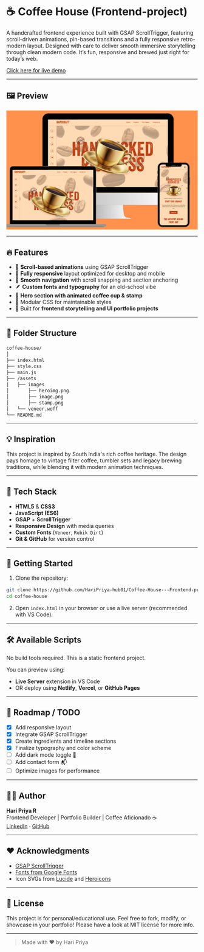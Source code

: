 # ☕ Coffee House (Frontend-project)
A handcrafted frontend experience built with GSAP ScrollTrigger, featuring scroll-driven animations, pin-based transitions and a fully responsive retro-modern layout. Designed with care to deliver smooth immersive storytelling through clean modern code. It’s fun, responsive and brewed just right for today’s web.

[ Click here for live demo ](https://coffee-house-frontend-project.vercel.app/)

---

## 🖼️ Preview

![Hero Screenshot](./assets/responsive_webpage.png)

---

## 🔥 Features

- 🎯 **Scroll-based animations** using GSAP ScrollTrigger  
- 📱 **Fully responsive** layout optimized for desktop and mobile  
- 🧭 **Smooth navigation** with scroll snapping and section anchoring  
- 🪶 **Custom fonts and typography** for an old-school vibe  
- 🌄 **Hero section with animated coffee cup & stamp**  
- 🧩 Modular CSS for maintainable styles  
- 📜 Built for **frontend storytelling and UI portfolio projects**

---

## 📁 Folder Structure

```
coffee-house/
│
├── index.html
├── style.css
├── main.js
├── /assets
|   ├── images
│       ├── heroimg.png
│       ├── image.png
│       ├── stamp.png
│   └── veneer.woff
└── README.md
```

---

## 💡 Inspiration

This project is inspired by South India's rich coffee heritage. The design pays homage to vintage filter coffee, tumbler sets and legacy brewing traditions, while blending it with modern animation techniques.

---

## 🧰 Tech Stack

- **HTML5** & **CSS3**
- **JavaScript (ES6)**
- **GSAP** + **ScrollTrigger**
- **Responsive Design** with media queries
- **Custom Fonts** (`Veneer`, `Rubik Dirt`)
- **Git & GitHub** for version control

---

## 🚀 Getting Started

1. Clone the repository:

```bash
git clone https://github.com/HariPriya-hub01/Coffee-House---Frontend-project.git
cd coffee-house
```

2. Open `index.html` in your browser or use a live server (recommended with VS Code).

---

## 🛠️ Available Scripts

No build tools required. This is a static frontend project.

You can preview using:

- **Live Server** extension in VS Code  
- OR deploy using **Netlify**, **Vercel**, or **GitHub Pages**

---

## 🎯 Roadmap / TODO

- [x] Add responsive layout  
- [x] Integrate GSAP ScrollTrigger  
- [x] Create ingredients and timeline sections  
- [x] Finalize typography and color scheme  
- [ ] Add dark mode toggle 🌙  
- [ ] Add contact form 📬  
- [ ] Optimize images for performance  

---

## 👩‍💻 Author

**Hari Priya R**  
Frontend Developer | Portfolio Builder | Coffee Aficionado ☕  
[LinkedIn](https://www.linkedin.com/in/haripriyaradhakrishnan/) · [GitHub](https://github.com/HariPriya-hub01)

---

## ❤️ Acknowledgments

- [GSAP ScrollTrigger](https://greensock.com/scrolltrigger/)
- [Fonts from Google Fonts](https://fonts.google.com/)
- Icon SVGs from [Lucide](https://lucide.dev/) and [Heroicons](https://heroicons.com/)

---

## 📜 License

This project is for personal/educational use. Feel free to fork, modify, or showcase in your portfolio!
Please have a look at MIT license for more info.

---

> Made with ❤️ by Hari Priya

